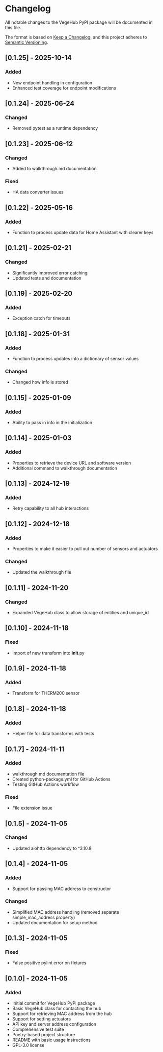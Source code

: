 # Changelog

All notable changes to the VegeHub PyPI package will be documented in this file.

The format is based on [Keep a Changelog](https://keepachangelog.com/en/1.0.0/),
and this project adheres to [Semantic Versioning](https://semver.org/spec/v2.0.0.html).

## [0.1.25] - 2025-10-14

### Added
- New endpoint handling in configuration
- Enhanced test coverage for endpoint modifications

## [0.1.24] - 2025-06-24

### Changed
- Removed pytest as a runtime dependency

## [0.1.23] - 2025-06-12

### Changed
- Added to walkthrough.md documentation

### Fixed
- HA data converter issues

## [0.1.22] - 2025-05-16

### Added
- Function to process update data for Home Assistant with clearer keys

## [0.1.21] - 2025-02-21

### Changed
- Significantly improved error catching
- Updated tests and documentation

## [0.1.19] - 2025-02-20

### Added
- Exception catch for timeouts

## [0.1.18] - 2025-01-31

### Added
- Function to process updates into a dictionary of sensor values

### Changed
- Changed how info is stored

## [0.1.15] - 2025-01-09

### Added
- Ability to pass in info in the initialization

## [0.1.14] - 2025-01-03

### Added
- Properties to retrieve the device URL and software version
- Additional command to walkthrough documentation

## [0.1.13] - 2024-12-19

### Added
- Retry capability to all hub interactions

## [0.1.12] - 2024-12-18

### Added
- Properties to make it easier to pull out number of sensors and actuators

### Changed
- Updated the walkthrough file

## [0.1.11] - 2024-11-20

### Changed
- Expanded VegeHub class to allow storage of entities and unique_id

## [0.1.10] - 2024-11-18

### Fixed
- Import of new transform into __init__.py

## [0.1.9] - 2024-11-18

### Added
- Transform for THERM200 sensor

## [0.1.8] - 2024-11-18

### Added
- Helper file for data transforms with tests

## [0.1.7] - 2024-11-11

### Added
- walkthrough.md documentation file
- Created python-package.yml for GitHub Actions
- Testing GitHub Actions workflow

### Fixed
- File extension issue

## [0.1.5] - 2024-11-05

### Changed
- Updated aiohttp dependency to ^3.10.8

## [0.1.4] - 2024-11-05

### Added
- Support for passing MAC address to constructor

### Changed
- Simplified MAC address handling (removed separate simple_mac_address property)
- Updated documentation for setup method

## [0.1.3] - 2024-11-05

### Fixed
- False positive pylint error on fixtures

## [0.1.0] - 2024-11-05

### Added
- Initial commit for VegeHub PyPI package
- Basic VegeHub class for contacting the hub
- Support for retrieving MAC address from the hub
- Support for setting actuators
- API key and server address configuration
- Comprehensive test suite
- Poetry-based project structure
- README with basic usage instructions
- GPL-3.0 license
